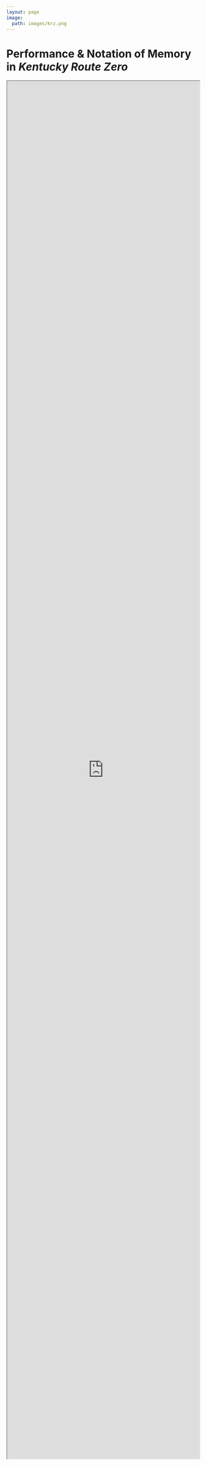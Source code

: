 ```yaml
---
layout: page
image:
  path: images/krz.png
---
```


# Performance & Notation of Memory in *Kentucky Route Zero*
<iframe src="https://docs.google.com/document/d/e/2PACX-1vTU-opYCG9DpC73opaIyPiRoruCMRDyoumym3GThBAc8YrDD_J5BpHU5Mo5otgTizIjz3vczwUcnxCM/pub?embedded=true"></iframe>

<style>
    iframe {
        width: 100%;
        height: 90vh;
    }
</style>